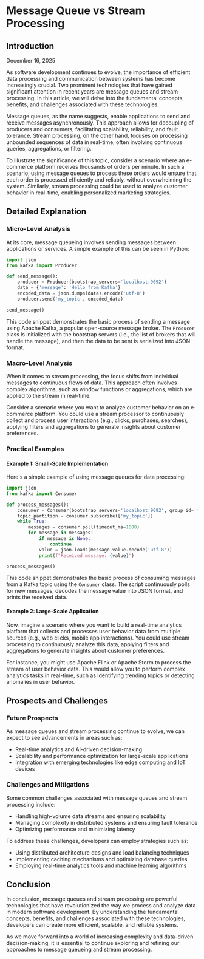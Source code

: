 # Message Queue vs Stream Processing
## Introduction
December 16, 2025

As software development continues to evolve, the importance of efficient data processing and communication between systems has become increasingly crucial. Two prominent technologies that have gained significant attention in recent years are message queues and stream processing. In this article, we will delve into the fundamental concepts, benefits, and challenges associated with these technologies.

Message queues, as the name suggests, enable applications to send and receive messages asynchronously. This approach allows for decoupling of producers and consumers, facilitating scalability, reliability, and fault tolerance. Stream processing, on the other hand, focuses on processing unbounded sequences of data in real-time, often involving continuous queries, aggregations, or filtering.

To illustrate the significance of this topic, consider a scenario where an e-commerce platform receives thousands of orders per minute. In such a scenario, using message queues to process these orders would ensure that each order is processed efficiently and reliably, without overwhelming the system. Similarly, stream processing could be used to analyze customer behavior in real-time, enabling personalized marketing strategies.

## Detailed Explanation
### Micro-Level Analysis

At its core, message queueing involves sending messages between applications or services. A simple example of this can be seen in Python:

```python
import json
from kafka import Producer

def send_message():
    producer = Producer(bootstrap_servers='localhost:9092')
    data = {'message': 'Hello from Kafka'}
    encoded_data = json.dumps(data).encode('utf-8')
    producer.send('my_topic', encoded_data)

send_message()
```

This code snippet demonstrates the basic process of sending a message using Apache Kafka, a popular open-source message broker. The `Producer` class is initialized with the bootstrap servers (i.e., the list of brokers that will handle the message), and then the data to be sent is serialized into JSON format.

### Macro-Level Analysis

When it comes to stream processing, the focus shifts from individual messages to continuous flows of data. This approach often involves complex algorithms, such as window functions or aggregations, which are applied to the stream in real-time.

Consider a scenario where you want to analyze customer behavior on an e-commerce platform. You could use a stream processor to continuously collect and process user interactions (e.g., clicks, purchases, searches), applying filters and aggregations to generate insights about customer preferences.

### Practical Examples

#### Example 1: Small-Scale Implementation

Here's a simple example of using message queues for data processing:

```python
import json
from kafka import Consumer

def process_messages():
    consumer = Consumer(bootstrap_servers='localhost:9092', group_id='my_group')
    topic_partition = consumer.subscribe(['my_topic'])
    while True:
        messages = consumer.poll(timeout_ms=1000)
        for message in messages:
            if message is None:
                continue
            value = json.loads(message.value.decode('utf-8'))
            print(f"Received message: {value}")

process_messages()
```

This code snippet demonstrates the basic process of consuming messages from a Kafka topic using the `Consumer` class. The script continuously polls for new messages, decodes the message value into JSON format, and prints the received data.

#### Example 2: Large-Scale Application

Now, imagine a scenario where you want to build a real-time analytics platform that collects and processes user behavior data from multiple sources (e.g., web clicks, mobile app interactions). You could use stream processing to continuously analyze this data, applying filters and aggregations to generate insights about customer preferences.

For instance, you might use Apache Flink or Apache Storm to process the stream of user behavior data. This would allow you to perform complex analytics tasks in real-time, such as identifying trending topics or detecting anomalies in user behavior.

## Prospects and Challenges
### Future Prospects

As message queues and stream processing continue to evolve, we can expect to see advancements in areas such as:

* Real-time analytics and AI-driven decision-making
* Scalability and performance optimization for large-scale applications
* Integration with emerging technologies like edge computing and IoT devices

### Challenges and Mitigations

Some common challenges associated with message queues and stream processing include:

* Handling high-volume data streams and ensuring scalability
* Managing complexity in distributed systems and ensuring fault tolerance
* Optimizing performance and minimizing latency

To address these challenges, developers can employ strategies such as:

* Using distributed architecture designs and load balancing techniques
* Implementing caching mechanisms and optimizing database queries
* Employing real-time analytics tools and machine learning algorithms

## Conclusion

In conclusion, message queues and stream processing are powerful technologies that have revolutionized the way we process and analyze data in modern software development. By understanding the fundamental concepts, benefits, and challenges associated with these technologies, developers can create more efficient, scalable, and reliable systems.

As we move forward into a world of increasing complexity and data-driven decision-making, it is essential to continue exploring and refining our approaches to message queueing and stream processing.